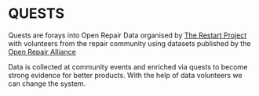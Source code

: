 # QUESTS

Quests are forays into Open Repair Data organised by [The Restart Project](https://restarters.net/workbench) with volunteers from the repair community using datasets published by the [Open Repair Alliance](https://openrepair.org/)

Data is collected at community events and enriched via quests to become strong evidence for better products. With the help of data volunteers we can change the system.

